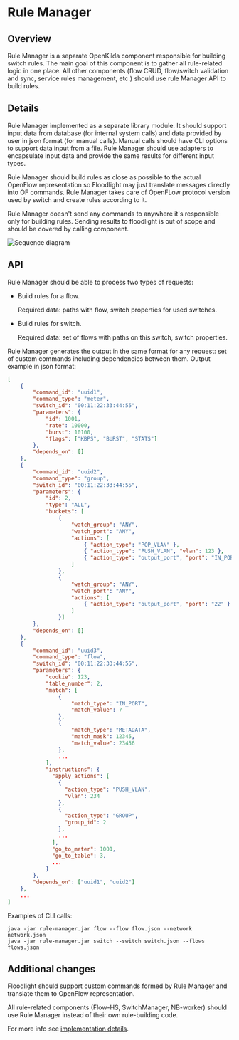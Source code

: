 # Rule Manager

## Overview

Rule Manager is a separate OpenKilda component responsible for building switch rules. The main goal of this component is to gather all rule-related logic in one place. All other components (flow CRUD, flow/switch validation and sync, service rules management, etc.) should use rule Manager API to build rules.

## Details

Rule Manager implemented as a separate library module. It should support input data from database (for internal system calls) and data provided by user in json format (for manual calls). Manual calls should have CLI options to support data input from a file. Rule Manager should use adapters to encapsulate input data and provide the same results for different input types. 

Rule Manager should build rules as close as possible to the actual OpenFlow representation so Floodlight may just translate messages directly into OF commands. Rule Manager takes care of OpenFLow protocol version used by switch and create rules according to it. 

Rule Manager doesn't send any commands to anywhere it's responsible only for building rules. Sending results to floodlight is out of scope and should be covered by calling component.

![Sequence diagram](sequence-diagram.png "sequence diagram")

## API

Rule Manager should be able to process two types of requests:
* Build rules for a flow.

  Required data: paths with flow, switch properties for used switches.

* Build rules for switch.

  Required data: set of flows with paths on this switch, switch properties.

Rule Manager generates the output in the same format for any request: set of custom commands including dependencies between them.
Output example in json format:
~~~json
[
    {
        "command_id": "uuid1",
        "command_type": "meter",
        "switch_id": "00:11:22:33:44:55",
        "parameters": {
            "id": 1001,
            "rate": 10000,
            "burst": 10100,
            "flags": ["KBPS", "BURST", "STATS"]
        },
        "depends_on": []
    },
    {
        "command_id": "uuid2",
        "command_type": "group",
        "switch_id": "00:11:22:33:44:55",
        "parameters": {
            "id": 2,
            "type": "ALL",
            "buckets": [
                {
                    "watch_group": "ANY",
                    "watch_port": "ANY",
                    "actions": [
                        { "action_type": "POP_VLAN" },
                        { "action_type": "PUSH_VLAN", "vlan": 123 },
                        { "action_type": "output_port", "port": "IN_PORT" }
                    ]
                }, 
                {
                    "watch_group": "ANY",
                    "watch_port": "ANY",
                    "actions": [
                        { "action_type": "output_port", "port": "22" }
                    ]  
                }]
        },
        "depends_on": []
    },
    {
        "command_id": "uuid3",
        "command_type": "flow",
        "switch_id": "00:11:22:33:44:55",
        "parameters": {
            "cookie": 123,
            "table_number": 2,
            "match": [
                {
                    "match_type": "IN_PORT",
                    "match_value": 7
                },
                {
                    "match_type": "METADATA",
                    "match_mask": 12345,
                    "match_value": 23456
                },
                ...
            ],
            "instructions": {
              "apply_actions": [
                {
                  "action_type": "PUSH_VLAN",
                  "vlan": 234
                },
                {
                  "action_type": "GROUP",
                  "group_id": 2
                },
                ...
              ],
              "go_to_meter": 1001,
              "go_to_table": 3,
              ...
            }
        },
        "depends_on": ["uuid1", "uuid2"]
    },
    ...
]
~~~

Examples of CLI calls:

~~~shell
java -jar rule-manager.jar flow --flow flow.json --network network.json
java -jar rule-manager.jar switch --switch switch.json --flows flows.json
~~~

## Additional changes

Floodlight should support custom commands formed by Rule Manager and translate them to OpenFlow representation.

All rule-related components (Flow-HS, SwitchManager, NB-worker) should use Rule Manager instead of their own rule-building code.

For more info see [implementation details](implementation-details.md).  
